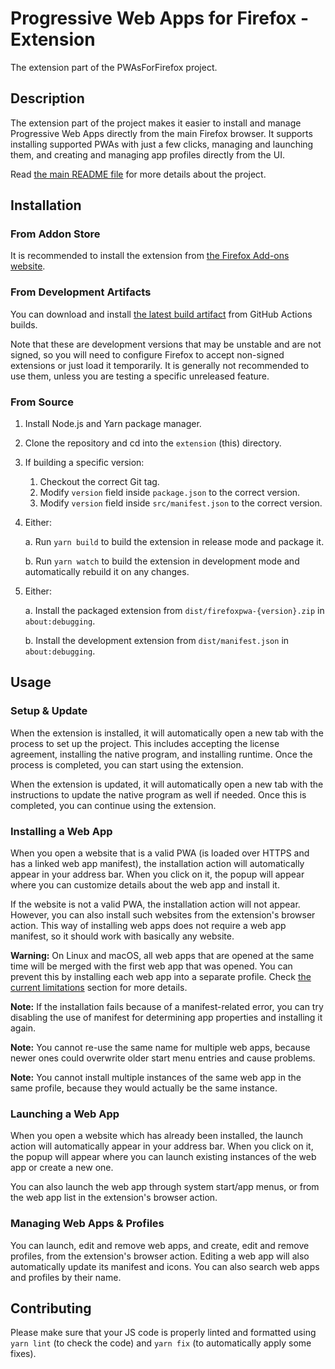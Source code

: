 Progressive Web Apps for Firefox - Extension
============================================

The extension part of the PWAsForFirefox project.

## Description

The extension part of the project makes it easier to install and manage Progressive Web Apps directly from the main Firefox browser. It supports installing supported PWAs with just a few clicks, managing and launching them, and creating and managing app profiles directly from the UI.

Read [the main README file](../README.md) for more details about the project.

## Installation

### From Addon Store

It is recommended to install the extension from [the Firefox Add-ons website](https://addons.mozilla.org/firefox/addon/pwas-for-firefox/).

### From Development Artifacts

You can download and install [the latest build artifact](https://github.com/filips123/PWAsForFirefox/actions/workflows/extension.yaml) from GitHub Actions builds.

Note that these are development versions that may be unstable and are not signed, so you will need to configure Firefox to accept non-signed extensions or just load it temporarily. It is generally not recommended to use them, unless you are testing a specific unreleased feature.

### From Source

1. Install Node.js and Yarn package manager.

2. Clone the repository and cd into the `extension` (this) directory.

3. If building a specific version:
    1. Checkout the correct Git tag.
    2. Modify `version` field inside `package.json` to the correct version.
    3. Modify `version` field inside `src/manifest.json` to the correct version.

4. Either:

   a. Run `yarn build` to build the extension in release mode and package it.

   b. Run `yarn watch` to build the extension in development mode and automatically rebuild it on any changes.

5. Either:

   a. Install the packaged extension from `dist/firefoxpwa-{version}.zip` in `about:debugging`.

   b. Install the development extension from `dist/manifest.json` in `about:debugging`.

## Usage

### Setup & Update

When the extension is installed, it will automatically open a new tab with the process to set up the project. This includes accepting the license agreement, installing the native program, and installing runtime. Once the process is completed, you can start using the extension.

When the extension is updated, it will automatically open a new tab with the instructions to update the native program as well if needed. Once this is completed, you can continue using the extension.

### Installing a Web App

When you open a website that is a valid PWA (is loaded over HTTPS and has a linked web app manifest), the installation action will automatically appear in your address bar. When you click on it, the popup will appear where you can customize details about the web app and install it.

If the website is not a valid PWA, the installation action will not appear. However, you can also install such websites from the extension's browser action. This way of installing web apps does not require a web app manifest, so it should work with basically any website.

**Warning:** On Linux and macOS, all web apps that are opened at the same time will be merged with the first web app that was opened. You can prevent this by installing each web app into a separate profile. Check [the current limitations](../README.md#current-limitations) section for more details.

**Note:** If the installation fails because of a manifest-related error, you can try disabling the use of manifest for determining app properties and installing it again.

**Note:** You cannot re-use the same name for multiple web apps, because newer ones could overwrite older start menu entries and cause problems.

**Note:** You cannot install multiple instances of the same web app in the same profile, because they would actually be the same instance.

### Launching a Web App

When you open a website which has already been installed, the launch action will automatically appear in your address bar. When you click on it, the popup will appear where you can launch existing instances of the web app or create a new one.

You can also launch the web app through system start/app menus, or from the web app list in the extension's browser action.

### Managing Web Apps & Profiles

You can launch, edit and remove web apps, and create, edit and remove profiles, from the extension's browser action. Editing a web app will also automatically update its manifest and icons. You can also search web apps and profiles by their name.

## Contributing

Please make sure that your JS code is properly linted and formatted using `yarn lint` (to check the code) and `yarn fix` (to automatically apply some fixes).
